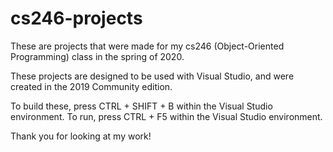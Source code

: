 # cs246-projects
These are projects that were made for my cs246 (Object-Oriented Programming) class in the spring of 2020.

These projects are designed to be used with Visual Studio, and were created in the 2019 Community edition.

To build these, press CTRL + SHIFT + B within the Visual Studio environment.  To run, press CTRL + F5 within the Visual Studio environment.

Thank you for looking at my work!
